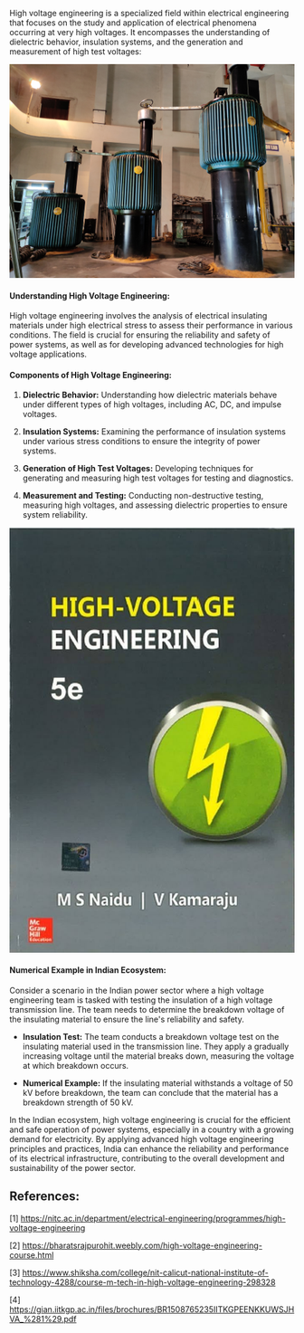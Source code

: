 High voltage engineering is a specialized field within electrical engineering that focuses on the study and application of electrical phenomena occurring at very high voltages. It encompasses the understanding of dielectric behavior, insulation systems, and the generation and measurement of high test voltages:

![image](1.jpg)

#### Understanding High Voltage Engineering:
High voltage engineering involves the analysis of electrical insulating materials under high electrical stress to assess their performance in various conditions. The field is crucial for ensuring the reliability and safety of power systems, as well as for developing advanced technologies for high voltage applications.

#### Components of High Voltage Engineering:
1. **Dielectric Behavior:** Understanding how dielectric materials behave under different types of high voltages, including AC, DC, and impulse voltages.
   
2. **Insulation Systems:** Examining the performance of insulation systems under various stress conditions to ensure the integrity of power systems.
   
3. **Generation of High Test Voltages:** Developing techniques for generating and measuring high test voltages for testing and diagnostics.
   
4. **Measurement and Testing:** Conducting non-destructive testing, measuring high voltages, and assessing dielectric properties to ensure system reliability.

![image](2.jpg)

#### Numerical Example in Indian Ecosystem:
Consider a scenario in the Indian power sector where a high voltage engineering team is tasked with testing the insulation of a high voltage transmission line. The team needs to determine the breakdown voltage of the insulating material to ensure the line's reliability and safety.

- **Insulation Test:** The team conducts a breakdown voltage test on the insulating material used in the transmission line. They apply a gradually increasing voltage until the material breaks down, measuring the voltage at which breakdown occurs.
  
- **Numerical Example:** If the insulating material withstands a voltage of 50 kV before breakdown, the team can conclude that the material has a breakdown strength of 50 kV.

In the Indian ecosystem, high voltage engineering is crucial for the efficient and safe operation of power systems, especially in a country with a growing demand for electricity. By applying advanced high voltage engineering principles and practices, India can enhance the reliability and performance of its electrical infrastructure, contributing to the overall development and sustainability of the power sector.


## References:
[1] https://nitc.ac.in/department/electrical-engineering/programmes/high-voltage-engineering

[2] https://bharatsrajpurohit.weebly.com/high-voltage-engineering-course.html

[3] https://www.shiksha.com/college/nit-calicut-national-institute-of-technology-4288/course-m-tech-in-high-voltage-engineering-298328

[4] https://gian.iitkgp.ac.in/files/brochures/BR1508765235IITKGPEENKKUWSJHVA_%281%29.pdf

